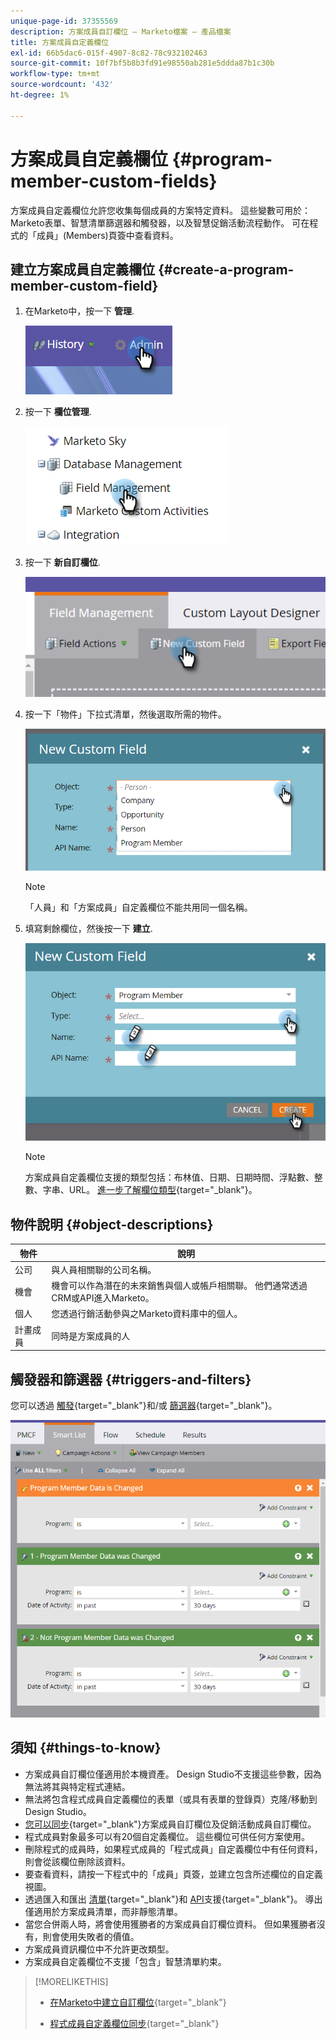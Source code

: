 ```yaml
---
unique-page-id: 37355569
description: 方案成員自訂欄位 — Marketo檔案 — 產品檔案
title: 方案成員自定義欄位
exl-id: 66b5dac6-015f-4907-8c82-78c932102463
source-git-commit: 10f7bf5b8b3fd91e98550ab281e5ddda87b1c30b
workflow-type: tm+mt
source-wordcount: '432'
ht-degree: 1%

---
```


# 方案成員自定義欄位 {#program-member-custom-fields}

方案成員自定義欄位允許您收集每個成員的方案特定資料。 這些變數可用於：Marketo表單、智慧清單篩選器和觸發器，以及智慧促銷活動流程動作。 可在程式的「成員」(Members)頁簽中查看資料。

## 建立方案成員自定義欄位 {#create-a-program-member-custom-field}

1. 在Marketo中，按一下 **管理**.

   ![](assets/one.png)

1. 按一下 **欄位管理**.

   ![](assets/two.png)

1. 按一下 **新自訂欄位**.

   ![](assets/three.png)

1. 按一下「物件」下拉式清單，然後選取所需的物件。

   ![](assets/four.png)

   >[!NOTE]
   >
   >「人員」和「方案成員」自定義欄位不能共用同一個名稱。

1. 填寫剩餘欄位，然後按一下 **建立**.

   ![](assets/five.png)

   >[!NOTE]
   >
   >方案成員自定義欄位支援的類型包括：布林值、日期、日期時間、浮點數、整數、字串、URL。 [進一步了解欄位類型](/help/marketo/product-docs/administration/field-management/custom-field-type-glossary.md){target=&quot;_blank&quot;}。

## 物件說明 {#object-descriptions}

| 物件 | 說明 |
|---|---|
| 公司 | 與人員相關聯的公司名稱。 |
| 機會 | 機會可以作為潛在的未來銷售與個人或帳戶相關聯。 他們通常透過CRM或API進入Marketo。 |
| 個人 | 您透過行銷活動參與之Marketo資料庫中的個人。 |
| 計畫成員 | 同時是方案成員的人 |

## 觸發器和篩選器 {#triggers-and-filters}

您可以透過 [觸發](/help/marketo/product-docs/core-marketo-concepts/smart-campaigns/creating-a-smart-campaign/define-smart-list-for-smart-campaign-trigger.md){target=&quot;_blank&quot;}和/或 [篩選器](/help/marketo/product-docs/core-marketo-concepts/smart-lists-and-static-lists/creating-a-smart-list/find-and-add-filters-to-a-smart-list.md){target=&quot;_blank&quot;}。

![](assets/six.png)

## 須知 {#things-to-know}

* 方案成員自訂欄位僅適用於本機資產。 Design Studio不支援這些參數，因為無法將其與特定程式連結。
* 無法將包含程式成員自定義欄位的表單（或具有表單的登錄頁）克隆/移動到Design Studio。
* [您可以同步](/help/marketo/product-docs/core-marketo-concepts/programs/working-with-programs/program-member-custom-field-sync.md){target=&quot;_blank&quot;}方案成員自訂欄位及促銷活動成員自訂欄位。
* 程式成員對象最多可以有20個自定義欄位。 這些欄位可供任何方案使用。
* 刪除程式的成員時，如果程式成員的「程式成員」自定義欄位中有任何資料，則會從該欄位刪除該資料。
* 要查看資料，請按一下程式中的「成員」頁簽，並建立包含所述欄位的自定義視圖。
* 透過匯入和匯出 [清單](/help/marketo/getting-started/quick-wins/import-a-list-of-people.md){target=&quot;_blank&quot;}和 [API](https://developers.marketo.com/)支援{target=&quot;_blank&quot;}。 導出僅適用於方案成員清單，而非靜態清單。
* 當您合併兩人時，將會使用獲勝者的方案成員自訂欄位資料。 但如果獲勝者沒有，則會使用失敗者的價值。
* 方案成員資訊欄位中不允許更改類型。
* 方案成員自定義欄位不支援「包含」智慧清單約束。

>[!MORELIKETHIS]
>
>* [在Marketo中建立自訂欄位](/help/marketo/product-docs/administration/field-management/create-a-custom-field-in-marketo.md){target=&quot;_blank&quot;}
>
>* [程式成員自定義欄位同步](/help/marketo/product-docs/core-marketo-concepts/programs/working-with-programs/program-member-custom-field-sync.md){target=&quot;_blank&quot;}

